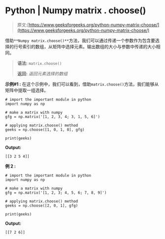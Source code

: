 # Python | Numpy matrix . choose()

> 原文:[https://www.geeksforgeeks.org/python-numpy-matrix-choose/](https://www.geeksforgeeks.org/python-numpy-matrix-choose/)

借助`**Numpy matrix.choose()**`方法，我们可以通过传递一个参数作为包含要选择的行号索引的数组，从矩阵中选择元素。输出数组的大小与参数中传递的大小相同。

> **语法:** `matrix.choose()`
> 
> **返回:** *返回元素选择的数组*

**示例#1 :**
在这个示例中，我们可以看到，借助`matrix.choose()`方法，我们能够从矩阵中提取一组选择。

```
# import the important module in python
import numpy as np

# make a matrix with numpy
gfg = np.matrix('[1, 2, 3, 4; 3, 1, 5, 6]')

# applying matrix.choose() method
geeks = np.choose([1, 0, 1, 0], gfg)

print(geeks)
```

**Output:**

```
[[3 2 5 4]]

```

**例 2 :**

```
# import the important module in python
import numpy as np

# make a matrix with numpy
gfg = np.matrix('[1, 2, 3; 4, 5, 6; 7, 8, 9]')

# applying matrix.choose() method
geeks = np.choose([2, 0, 1], gfg)

print(geeks)
```

**Output:**

```
[[7 2 6]]

```